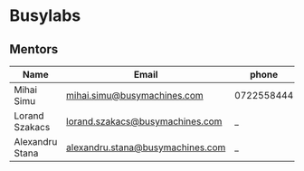 # Busylabs

## Mentors

| Name              | Email                               |    phone      | githubId      | skypeId                        |
|-------------------|-------------------------------------|---------------|---------------|--------------------------------|
| Mihai Simu        | mihai.simu@busymachines.com         | 0722558444    | mihaiSimu     | simu.mihai.stelian@gmail.com   |
| Lorand Szakacs    | lorand.szakacs@busymachines.com     | _             | lorandszakacs |  _                             |
| Alexandru Stana   | alexandru.stana@busymachines.com    | _             | alexandrustana|  _                             |

